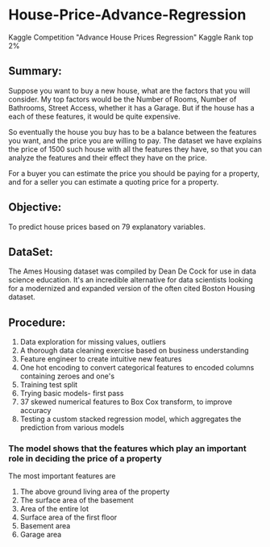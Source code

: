 # House-Price-Advance-Regression
Kaggle Competition "Advance House Prices Regression" Kaggle Rank top 2%

## Summary:
Suppose you want to buy a new house, what are the factors that you will consider. My top factors would be the Number of Rooms, Number of Bathrooms, Street Access, whether it has a Garage. But if the house has a each of these features, it would be quite expensive.

So eventually the house you buy has to be a balance between the features you want, and the price you are willing to pay. The dataset we have explains the price of 1500 such house with all the features they have, so that you can analyze the features and their effect they have on the price.

For a buyer you can estimate the price you should be paying for a property, and for a seller you can estimate a quoting price for a property.

## Objective:
To predict house prices based on 79 explanatory variables.

## DataSet:
The Ames Housing dataset was compiled by Dean De Cock for use in data science education. It's an incredible alternative for data scientists looking for a modernized and expanded version of the often cited Boston Housing dataset.

## Procedure:
1. Data exploration for missing values, outliers
2. A thorough data cleaning exercise based on business understanding
3. Feature engineer to create intuitive new features
4. One hot encoding to convert categorical features to encoded columns containing zeroes and one's
5. Training test split
6. Trying basic models- first pass
7. 37 skewed numerical features to Box Cox transform, to improve accuracy
8. Testing a custom stacked regression model, which aggregates the prediction from various models


### The model shows that the features which play an important role in deciding the price of a property

The most important features are
1. The above ground living area of the property
2. The surface area of the basement
3. Area of the entire lot
4. Surface area of the first floor
5. Basement area
6. Garage area

